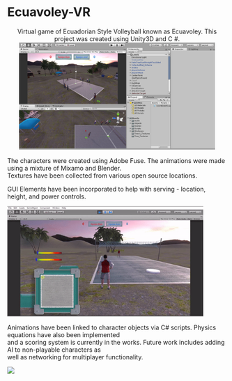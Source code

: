 # Ecuavoley-VR

<p align="center">
Virtual game of Ecuadorian Style Volleyball known as Ecuavoley. This project was created using Unity3D and C #.

  <img src="https://github.com/moonbeam5115/Ecuavoley-VR/blob/main/img/UnityGUI.JPG" width="450">


The characters were created using Adobe Fuse. The animations were made using a mixture of Mixamo and Blender.  
Textures have been collected from various open source locations.  
  
GUI Elements have been incorporated to help with serving - location, height, and power controls.


  <img src="https://github.com/moonbeam5115/Ecuavoley-VR/blob/main/img/serveGIF.gif" width="450">


Animations have been linked to character objects via C# scripts. Physics equations have also been implemented  
and a scoring system is currently in the works. Future work includes adding AI to non-playable characters as  
well as networking for multiplayer functionality.

  <img src="https://github.com/moonbeam5115/Ecuavoley-VR/blob/main/img/walkingGIF.gif" width="450">
</p>
